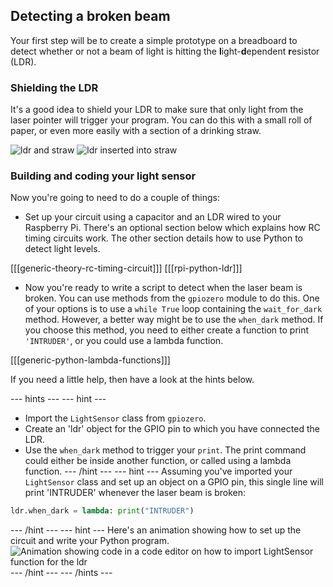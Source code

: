 ## Detecting a broken beam

Your first step will be to create a simple prototype on a breadboard to detect whether or not a beam of light is hitting the **l**ight-**d**ependent **r**esistor (LDR).

### Shielding the LDR

It's a good idea to shield your LDR to make sure that only light from the laser pointer will trigger your program. You can do this with a small roll of paper, or even more easily with a section of a drinking straw.

![ldr and straw](images/ldr-straw1.png)
![ldr inserted into straw](images/ldr-straw2.png)

### Building and coding your light sensor

Now you're going to need to do a couple of things:

- Set up your circuit using a capacitor and an LDR wired to your Raspberry Pi. There's an optional section below which explains how RC timing circuits work. The other section details how to use Python to detect light levels.

[[[generic-theory-rc-timing-circuit]]]
[[[rpi-python-ldr]]]

- Now you're ready to write a script to detect when the laser beam is broken. You can use methods from the `gpiozero` module to do this. One of your options is to use a `while True` loop containing the `wait_for_dark` method. However, a better way might be to use the `when_dark` method. If you choose this method, you need to either create a function to print `'INTRUDER'`, or you could use a lambda function.

[[[generic-python-lambda-functions]]]

If you need a little help, then have a look at the hints below.

--- hints --- --- hint ---
- Import the `LightSensor` class from `gpiozero`.
- Create an 'ldr' object for the GPIO pin to which you have connected the LDR.
- Use the `when_dark` method to trigger your `print`. The print command could either be inside another function, or called using a lambda function.
--- /hint --- --- hint ---
Assuming you've imported your `LightSensor` class and set up an object on a GPIO pin, this single line will print 'INTRUDER' whenever the laser beam is broken:
```python
ldr.when_dark = lambda: print("INTRUDER")
```
--- /hint --- --- hint ---
Here's an animation showing how to set up the circuit and write your Python program.
![Animation showing code in a code editor on how to import LightSensor function for the ldr](images/print_with_ldr.gif)
--- /hint --- --- /hints ---
